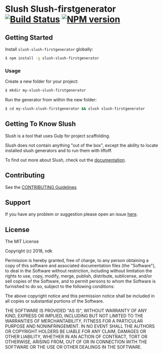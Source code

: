 # Slush Slush-firstgenerator [![Build Status](https://secure.travis-ci.org/Naveen/slush-slush-firstgenerator.png?branch=master)](https://travis-ci.org/Naveen/slush-slush-firstgenerator) [![NPM version](https://badge-me.herokuapp.com/api/npm/slush-slush-firstgenerator.png)](http://badges.enytc.com/for/npm/slush-slush-firstgenerator)

> 


## Getting Started

Install `slush-slush-firstgenerator` globally:

```bash
$ npm install -g slush-slush-firstgenerator
```

### Usage

Create a new folder for your project:

```bash
$ mkdir my-slush-slush-firstgenerator
```

Run the generator from within the new folder:

```bash
$ cd my-slush-slush-firstgenerator && slush slush-firstgenerator
```

## Getting To Know Slush

Slush is a tool that uses Gulp for project scaffolding.

Slush does not contain anything "out of the box", except the ability to locate installed slush generators and to run them with liftoff.

To find out more about Slush, check out the [documentation](https://github.com/slushjs/slush).

## Contributing

See the [CONTRIBUTING Guidelines](https://github.com/Naveen/slush-slush-firstgenerator/blob/master/CONTRIBUTING.md)

## Support
If you have any problem or suggestion please open an issue [here](https://github.com/Naveen/slush-slush-firstgenerator/issues).

## License 

The MIT License

Copyright (c) 2018, ndk

Permission is hereby granted, free of charge, to any person
obtaining a copy of this software and associated documentation
files (the "Software"), to deal in the Software without
restriction, including without limitation the rights to use,
copy, modify, merge, publish, distribute, sublicense, and/or sell
copies of the Software, and to permit persons to whom the
Software is furnished to do so, subject to the following
conditions:

The above copyright notice and this permission notice shall be
included in all copies or substantial portions of the Software.

THE SOFTWARE IS PROVIDED "AS IS", WITHOUT WARRANTY OF ANY KIND,
EXPRESS OR IMPLIED, INCLUDING BUT NOT LIMITED TO THE WARRANTIES
OF MERCHANTABILITY, FITNESS FOR A PARTICULAR PURPOSE AND
NONINFRINGEMENT. IN NO EVENT SHALL THE AUTHORS OR COPYRIGHT
HOLDERS BE LIABLE FOR ANY CLAIM, DAMAGES OR OTHER LIABILITY,
WHETHER IN AN ACTION OF CONTRACT, TORT OR OTHERWISE, ARISING
FROM, OUT OF OR IN CONNECTION WITH THE SOFTWARE OR THE USE OR
OTHER DEALINGS IN THE SOFTWARE.


